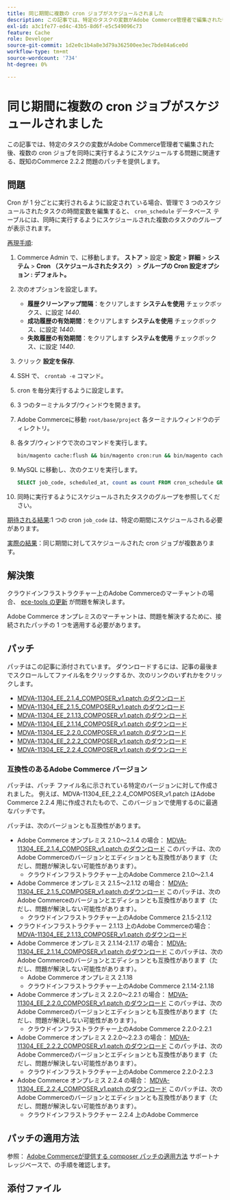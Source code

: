 ```yaml
---
title: 同じ期間に複数の cron ジョブがスケジュールされました
description: この記事では、特定のタスクの変数がAdobe Commerce管理者で編集された後、複数の cron ジョブを同時に実行するようにスケジュールする問題に関連する、既知のCommerce 2.2.2 問題のパッチを提供します。
exl-id: a3c1fe77-ed4c-43b5-8d6f-e5c549096c73
feature: Cache
role: Developer
source-git-commit: 1d2e0c1b4a8e3d79a362500ee3ec7bde84a6ce0d
workflow-type: tm+mt
source-wordcount: '734'
ht-degree: 0%

---
```


# 同じ期間に複数の cron ジョブがスケジュールされました

この記事では、特定のタスクの変数がAdobe Commerce管理者で編集された後、複数の cron ジョブを同時に実行するようにスケジュールする問題に関連する、既知のCommerce 2.2.2 問題のパッチを提供します。

## 問題

Cron が 1 分ごとに実行されるように設定されている場合、管理で 3 つのスケジュールされたタスクの時間変数を編集すると、 `cron_schedule` データベース テーブルには、同時に実行するようにスケジュールされた複数のタスクのグループが表示されます。

<u>再現手順</u>:

1. Commerce Admin で、に移動します。 **ストア** > 設定 > **設定** > **詳細** > **システム** > **Cron （スケジュールされたタスク）** > **グループの Cron 設定オプション : デフォルト。**
1. 次のオプションを設定します。
   * **履歴クリーンアップ間隔**：をクリアします **システムを使用** チェックボックス、に設定 *1440*.
   * **成功履歴の有効期間**：をクリアします **システムを使用** チェックボックス、に設定 *1440*.
   * **失敗履歴の有効期間**：をクリアします **システムを使用** チェックボックス、に設定 *1440*.

1. クリック **設定を保存**.
1. SSH で、 `crontab -e` コマンド。
1. cron を毎分実行するように設定します。
1. 3 つのターミナルタブ/ウィンドウを開きます。
1. Adobe Commerceに移動 `root/base/project` 各ターミナルウィンドウのディレクトリ。
1. 各タブ/ウィンドウで次のコマンドを実行します。

   ```bash
   bin/magento cache:flush && bin/magento cron:run && bin/magento cache:flush && bin/magento cron:run
   ```

1. MySQL に移動し、次のクエリを実行します。

   ```sql
   SELECT job_code, scheduled_at, count as count FROM cron_schedule GROUP BY job_code, scheduled_at HAVING count > 1 ORDER BY scheduled_at;
   ```

1. 同時に実行するようにスケジュールされたタスクのグループを参照してください。

<u>期待される結果</u>:1 つの cron `job_code` は、特定の期間にスケジュールされる必要があります。

<u>実際の結果</u>：同じ期間に対してスケジュールされた cron ジョブが複数あります。

## 解決策

クラウドインフラストラクチャー上のAdobe Commerceのマーチャントの場合、 [ece-tools の更新](https://experienceleague.adobe.com/docs/commerce-cloud-service/user-guide/dev-tools/ece-tools/update-package.html) が問題を解決します。

Adobe Commerce オンプレミスのマーチャントは、問題を解決するために、接続されたパッチの 1 つを適用する必要があります。

## パッチ

パッチはこの記事に添付されています。 ダウンロードするには、記事の最後までスクロールしてファイル名をクリックするか、次のリンクのいずれかをクリックします。

* [MDVA-11304\_EE\_2.1.4\_COMPOSER\_v1.patch のダウンロード](assets/MDVA-11304_EE_2.1.4_COMPOSER_v1.patch.zip)
* [MDVA-11304\_EE\_2.1.5\_COMPOSER\_v1.patch のダウンロード](assets/MDVA-11304_EE_2.1.5_COMPOSER_v1.patch.zip)
* [MDVA-11304\_EE\_2.1.13\_COMPOSER\_v1.patch のダウンロード](assets/MDVA-11304_EE_2.1.13_COMPOSER_v1.patch.zip)
* [MDVA-11304\_EE\_2.1.14\_COMPOSER\_v1.patch のダウンロード](assets/MDVA-11304_EE_2.1.14_COMPOSER_v1.patch.zip)
* [MDVA-11304\_EE\_2.2.0\_COMPOSER\_v1.patch のダウンロード](assets/MDVA-11304_EE_2.2.0_COMPOSER_v1.patch.zip)
* [MDVA-11304\_EE\_2.2.2\_COMPOSER\_v1.patch のダウンロード](assets/MDVA-11304_EE_2.2.2_COMPOSER_v1.patch.zip)
* [MDVA-11304\_EE\_2.2.4\_COMPOSER\_v1.patch のダウンロード](assets/MDVA-11304_EE_2.2.4_COMPOSER_v1.patch.zip)

### 互換性のあるAdobe Commerce バージョン

パッチは、パッチ ファイル名に示されている特定のバージョンに対して作成されました。 例えば、MDVA-11304\_EE\_2.2.4\_COMPOSER\_v1.patch はAdobe Commerce 2.2.4 用に作成されたもので、このバージョンで使用するのに最適なパッチです。

パッチは、次のバージョンとも互換性があります。

* Adobe Commerce オンプレミス 2.1.0～2.1.4 の場合： [MDVA-11304\_EE\_2.1.4\_COMPOSER\_v1.patch のダウンロード](assets/MDVA-11304_EE_2.1.4_COMPOSER_v1.patch.zip) このパッチは、次のAdobe Commerceのバージョンとエディションとも互換性があります（ただし、問題が解決しない可能性があります）。
   * クラウドインフラストラクチャー上のAdobe Commerce 2.1.0～2.1.4
* Adobe Commerce オンプレミス 2.1.5～2.1.12 の場合： [MDVA-11304\_EE\_2.1.5\_COMPOSER\_v1.patch のダウンロード](assets/MDVA-11304_EE_2.1.5_COMPOSER_v1.patch.zip) このパッチは、次のAdobe Commerceのバージョンとエディションとも互換性があります（ただし、問題が解決しない可能性があります）。
   * クラウドインフラストラクチャー上のAdobe Commerce 2.1.5-2.1.12
* クラウドインフラストラクチャー 2.1.13 上のAdobe Commerceの場合： [MDVA-11304\_EE\_2.1.13\_COMPOSER\_v1.patch のダウンロード](assets/MDVA-11304_EE_2.1.13_COMPOSER_v1.patch.zip)
* Adobe Commerce オンプレミス 2.1.14-2.1.17 の場合： [MDVA-11304\_EE\_2.1.14\_COMPOSER\_v1.patch のダウンロード](assets/MDVA-11304_EE_2.1.14_COMPOSER_v1.patch.zip) このパッチは、次のAdobe Commerceのバージョンとエディションとも互換性があります（ただし、問題が解決しない可能性があります）。
   * Adobe Commerce オンプレミス 2.1.18
   * クラウドインフラストラクチャー上のAdobe Commerce 2.1.14-2.1.18
* Adobe Commerce オンプレミス 2.2.0～2.2.1 の場合： [MDVA-11304\_EE\_2.2.0\_COMPOSER\_v1.patch のダウンロード](assets/MDVA-11304_EE_2.2.0_COMPOSER_v1.patch.zip) このパッチは、次のAdobe Commerceのバージョンとエディションとも互換性があります（ただし、問題が解決しない可能性があります）。
   * クラウドインフラストラクチャー上のAdobe Commerce 2.2.0-2.2.1
* Adobe Commerce オンプレミス 2.2.0～2.2.3 の場合： [MDVA-11304\_EE\_2.2.2\_COMPOSER\_v1.patch のダウンロード](assets/MDVA-11304_EE_2.2.2_COMPOSER_v1.patch.zip) このパッチは、次のAdobe Commerceのバージョンとエディションとも互換性があります（ただし、問題が解決しない可能性があります）。
   * クラウドインフラストラクチャー上のAdobe Commerce 2.2.0-2.2.3
* Adobe Commerce オンプレミス 2.2.4 の場合： [MDVA-11304\_EE\_2.2.4\_COMPOSER\_v1.patch のダウンロード](assets/MDVA-11304_EE_2.2.4_COMPOSER_v1.patch.zip) このパッチは、次のAdobe Commerceのバージョンとエディションとも互換性があります（ただし、問題が解決しない可能性があります）。
   * クラウドインフラストラクチャー 2.2.4 上のAdobe Commerce

## パッチの適用方法

参照： [Adobe Commerceが提供する composer パッチの適用方法](/help/how-to/general/how-to-apply-a-composer-patch-provided-by-magento.md) サポートナレッジベースで、の手順を確認します。

## 添付ファイル
